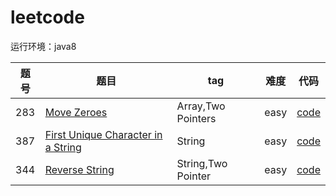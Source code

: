 # leetcode

运行环境：java8

|题号|题目|tag|难度|代码|
|------|-------|------|------|------|
|283|[Move Zeroes](https://leetcode.com/problems/move-zeroes/)|Array,Two Pointers|easy|[code](https://github.com/Lt-grint/leetcode/blob/master/java/283%20Move%20Zeroes/Solution.java)|
|387|[First Unique Character in a String](https://leetcode.com/problems/first-unique-character-in-a-string/)|String|easy|[code](https://github.com/Lt-grint/leetcode/blob/master/java/387%20First%20Unique%20Character/Solution.java)|
|344|[Reverse String](https://leetcode.com/problems/reverse-string/)|String,Two Pointer|easy|[code](https://github.com/Lt-grint/leetcode/blob/master/java/344%20Reverse%20String/Solution.java)|
